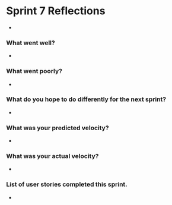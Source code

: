 # Sprint 7 Reflections
  * 

### What went well?
  *

### What went poorly?
  *

### What do you hope to do differently for the next sprint?
  *

### What was your predicted velocity?
  *

### What was your actual velocity?
  *

### List of user stories completed this sprint.
  *

